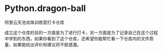 # Python.dragon-ball
阿里云天池龙珠训练营打卡仓库

成立这个仓库的目的一方面是为了进行打卡，另一方面是为了记录自己在这个过程中学到的东西，如果你看到了这个仓库，还希望你能帮忙看一下仓库内的文件质量，如果能给出评价和建议将不胜感激。
